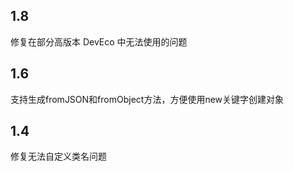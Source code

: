 ## 1.8
修复在部分高版本 DevEco 中无法使用的问题
## 1.6
支持生成fromJSON和fromObject方法，方便使用new关键字创建对象

## 1.4
修复无法自定义类名问题
